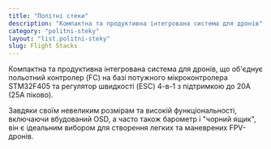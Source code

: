 ```yaml
---
title: "Політні стеки"
description: "Компактна та продуктивна інтегрована система для дронів"
category: "politni-steky"
layout: "list.politni-steky"
slug: Flight Stacks
---
```



Компактна та продуктивна інтегрована система для дронів, що об'єднує польотний контролер (FC) на базі потужного мікроконтролера STM32F405 та регулятор швидкості (ESC) 4-в-1 з підтримкою до 20А (25А піково).

Завдяки своїм невеликим розмірам та високій функціональності, включаючи вбудований OSD, а часто також барометр і "чорний ящик", він є ідеальним вибором для створення легких та маневрених FPV-дронів.